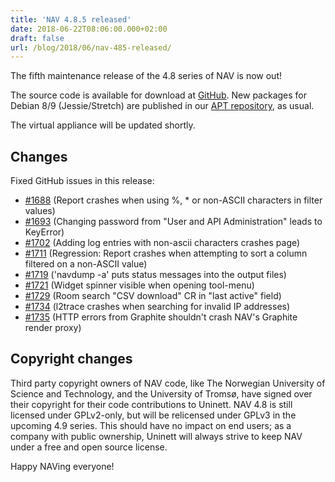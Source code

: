 ```yaml
---
title: 'NAV 4.8.5 released'
date: 2018-06-22T08:06:00.000+02:00
draft: false
url: /blog/2018/06/nav-485-released/
---
```


The fifth maintenance release of the 4.8 series of NAV is now out!

The source code is available for download at [GitHub](https://github.com/UNINETT/nav/releases). New packages for Debian 8/9 (Jessie/Stretch) are published in our [APT repository](https://nav.uninett.no/install-instructions/#debian), as usual.

The virtual appliance will be updated shortly.

## Changes

Fixed GitHub issues in this release:

*   [#1688](https://github.com/UNINETT/nav/issues/1688/) (Report crashes when using %, \* or non-ASCII characters in filter values)
*   [#1693](https://github.com/UNINETT/nav/issues/1693/) (Changing password from "User and API Administration" leads to KeyError)
*   [#1702](https://github.com/UNINETT/nav/issues/1702/) (Adding log entries with non-ascii characters crashes page)
*   [#1711](https://github.com/UNINETT/nav/issues/1711/) (Regression: Report crashes when attempting to sort a column filtered on a non-ASCII value)
*   [#1719](https://github.com/UNINETT/nav/issues/1719/) ('navdump -a' puts status messages into the output files)
*   [#1721](https://github.com/UNINETT/nav/issues/1721/) (Widget spinner visible when opening tool-menu)
*   [#1729](https://github.com/UNINETT/nav/issues/1729/) (Room search "CSV download" CR in "last active" field)
*   [#1734](https://github.com/UNINETT/nav/issues/1734/) (l2trace crashes when searching for invalid IP addresses)
*   [#1735](https://github.com/UNINETT/nav/issues/1735/) (HTTP errors from Graphite shouldn't crash NAV's Graphite render proxy)

## Copyright changes

Third party copyright owners of NAV code, like The Norwegian University of Science and Technology, and the University of Tromsø, have signed over their copyright for their code contributions to Uninett. NAV 4.8 is still licensed under GPLv2-only, but will be relicensed under GPLv3 in the upcoming 4.9 series. This should have no impact on end users; as a company with public ownership, Uninett will always strive to keep NAV under a free and open source license.

Happy NAVing everyone!
